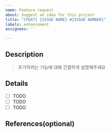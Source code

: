```yaml
---
name: Feature request
about: Suggest an idea for this project
title: "[FEAT] {ISSUE NAME} #{ISSUE NUMBER}"
labels: enhancement
assignees: ''

---
```


## Description

> 추가하려는 기능에 대해 간결하게 설명해주세요

## Details

- [ ] TODO
- [ ] TODO
- [ ] TODO

## References(optional)

